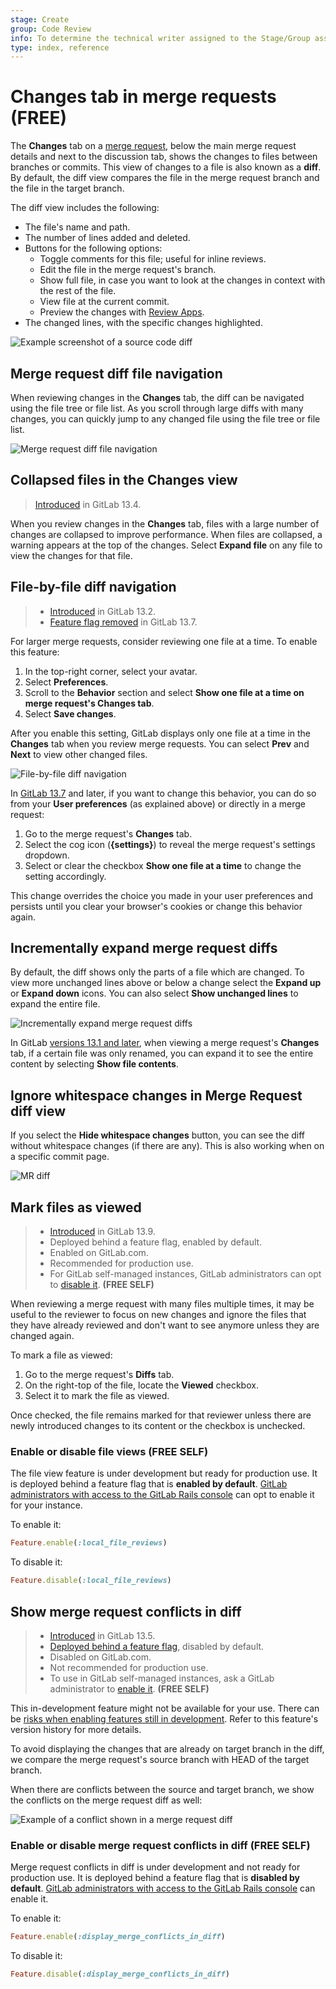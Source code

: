 ```yaml
---
stage: Create
group: Code Review
info: To determine the technical writer assigned to the Stage/Group associated with this page, see https://about.gitlab.com/handbook/engineering/ux/technical-writing/#assignments
type: index, reference
---
```


# Changes tab in merge requests **(FREE)**

The **Changes** tab on a [merge request](index.md), below the main merge request details and next to the discussion tab,
shows the changes to files between branches or commits. This view of changes to a
file is also known as a **diff**. By default, the diff view compares the file in the
merge request branch and the file in the target branch.

The diff view includes the following:

- The file's name and path.
- The number of lines added and deleted.
- Buttons for the following options:
  - Toggle comments for this file; useful for inline reviews.
  - Edit the file in the merge request's branch.
  - Show full file, in case you want to look at the changes in context with the rest of the file.
  - View file at the current commit.
  - Preview the changes with [Review Apps](../../../ci/review_apps/index.md).
- The changed lines, with the specific changes highlighted.

![Example screenshot of a source code diff](img/merge_request_diff_v12_2.png)

## Merge request diff file navigation

When reviewing changes in the **Changes** tab, the diff can be navigated using
the file tree or file list. As you scroll through large diffs with many
changes, you can quickly jump to any changed file using the file tree or file
list.

![Merge request diff file navigation](img/merge_request_diff_file_navigation.png)

## Collapsed files in the Changes view

> [Introduced](https://gitlab.com/gitlab-org/gitlab/-/issues/232820) in GitLab 13.4.

When you review changes in the **Changes** tab, files with a large number of changes are collapsed
to improve performance. When files are collapsed, a warning appears at the top of the changes.
Select **Expand file** on any file to view the changes for that file.

## File-by-file diff navigation

> - [Introduced](https://gitlab.com/gitlab-org/gitlab/-/issues/222790) in GitLab 13.2.
> - [Feature flag removed](https://gitlab.com/gitlab-org/gitlab/-/issues/229848) in GitLab 13.7.

For larger merge requests, consider reviewing one file at a time. To enable this feature:

1. In the top-right corner, select your avatar.
1. Select **Preferences**.
1. Scroll to the **Behavior** section and select **Show one file at a time on merge request's Changes tab**.
1. Select **Save changes**.

After you enable this setting, GitLab displays only one file at a time in the **Changes** tab when you review merge requests. You can select **Prev** and **Next** to view other changed files.

![File-by-file diff navigation](img/file_by_file_v13_2.png)

In [GitLab 13.7](https://gitlab.com/gitlab-org/gitlab/-/issues/233898) and later, if you want to change
this behavior, you can do so from your **User preferences** (as explained above) or directly in a
merge request:

1. Go to the merge request's **Changes** tab.
1. Select the cog icon (**{settings}**) to reveal the merge request's settings dropdown.
1. Select or clear the checkbox **Show one file at a time** to change the setting accordingly.

This change overrides the choice you made in your user preferences and persists until you clear your
browser's cookies or change this behavior again.

## Incrementally expand merge request diffs

By default, the diff shows only the parts of a file which are changed.
To view more unchanged lines above or below a change select the
**Expand up** or **Expand down** icons. You can also select **Show unchanged lines**
to expand the entire file.

![Incrementally expand merge request diffs](img/incrementally_expand_merge_request_diffs_v12_2.png)

In GitLab [versions 13.1 and later](https://gitlab.com/gitlab-org/gitlab/-/issues/205401), when viewing a
merge request's **Changes** tab, if a certain file was only renamed, you can expand it to see the
entire content by selecting **Show file contents**.

## Ignore whitespace changes in Merge Request diff view

If you select the **Hide whitespace changes** button, you can see the diff
without whitespace changes (if there are any). This is also working when on a
specific commit page.

![MR diff](img/merge_request_diff.png)

## Mark files as viewed

> - [Introduced](https://gitlab.com/gitlab-org/gitlab/-/merge_requests/51513) in GitLab 13.9.
> - Deployed behind a feature flag, enabled by default.
> - Enabled on GitLab.com.
> - Recommended for production use.
> - For GitLab self-managed instances, GitLab administrators can opt to [disable it](#enable-or-disable-file-views). **(FREE SELF)**

When reviewing a merge request with many files multiple times, it may be useful to the reviewer
to focus on new changes and ignore the files that they have already reviewed and don't want to
see anymore unless they are changed again.

To mark a file as viewed:

1. Go to the merge request's **Diffs** tab.
1. On the right-top of the file, locate the **Viewed** checkbox.
1. Select it to mark the file as viewed.

Once checked, the file remains marked for that reviewer unless there are newly introduced
changes to its content or the checkbox is unchecked.

### Enable or disable file views **(FREE SELF)**

The file view feature is under development but ready for production use.
It is deployed behind a feature flag that is **enabled by default**.
[GitLab administrators with access to the GitLab Rails console](../../../administration/feature_flags.md)
can opt to enable it for your instance.

To enable it:

```ruby
Feature.enable(:local_file_reviews)
```

To disable it:

```ruby
Feature.disable(:local_file_reviews)
```

## Show merge request conflicts in diff

> - [Introduced](https://gitlab.com/gitlab-org/gitlab/-/issues/232484) in GitLab 13.5.
> - [Deployed behind a feature flag](../../feature_flags.md), disabled by default.
> - Disabled on GitLab.com.
> - Not recommended for production use.
> - To use in GitLab self-managed instances, ask a GitLab administrator to [enable it](#enable-or-disable-merge-request-conflicts-in-diff). **(FREE SELF)**

This in-development feature might not be available for your use. There can be
[risks when enabling features still in development](../../feature_flags.md#risks-when-enabling-features-still-in-development).
Refer to this feature's version history for more details.

To avoid displaying the changes that are already on target branch in the diff,
we compare the merge request's source branch with HEAD of the target branch.

When there are conflicts between the source and target branch, we show the
conflicts on the merge request diff as well:

![Example of a conflict shown in a merge request diff](img/conflict_ui_v14_0.png)

### Enable or disable merge request conflicts in diff **(FREE SELF)**

Merge request conflicts in diff is under development and not ready for production use. It is
deployed behind a feature flag that is **disabled by default**.
[GitLab administrators with access to the GitLab Rails console](../../../administration/feature_flags.md)
can enable it.

To enable it:

```ruby
Feature.enable(:display_merge_conflicts_in_diff)
```

To disable it:

```ruby
Feature.disable(:display_merge_conflicts_in_diff)
```
